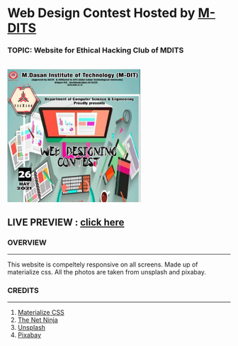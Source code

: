 # Web Design Contest Hosted by [M-DITS](http://mdit.ac.in/)

### **TOPIC**: Website for Ethical Hacking Club of MDITS

<br>

<img src="images/poster.png" width="300" height="300">
<br>

## LIVE PREVIEW : [click here](https://akhilmuraliai.github.io/mdit-web-design-contest/)

### OVERVIEW

---

This website is compeltely responsive on all screens. Made up of materialize css. All the photos are taken from unsplash and pixabay.

### CREDITS

---

1. [Materialize CSS](https://materializecss.com/)
2. [The Net Ninja](https://www.youtube.com/channel/UCW5YeuERMmlnqo4oq8vwUpg)
3. [Unsplash](https://unsplash.com/)
4. [Pixabay](https://pixabay.com/)
